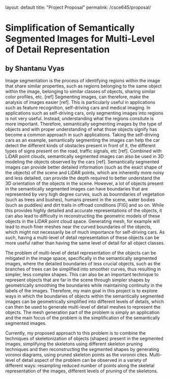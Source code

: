layout: default
title: "Project Proposal"
permalink: /csce645/proposal/

# Simplification of Semantically Segmented Images for Multi-Level of Detail Representation

## by Shantanu Vyas


Image segmentation is the process of identifying regions within the image that share similar properties, such as regions belonging to the same object within the image, belonging to similar classes of objects, sharing similar color profiles, etc. [ref] Segmenting images, can therefore, make the analysis of images easier [ref]. This is particularly useful in applications such as feature recognition, self-driving cars and medical imaging. In applications such as self-driving cars, only segmenting images into regions is not very useful. Instead, understanding what the regions consitute is more important. Therefore, semantically segmenting images by the type of objects and with proper understanding of what those objects signify has become a common approach in such applications. Taking the self-driving cars as an example, semantically segmenting the images can help the car detect the different kinds of obstacles present in front of it, the different types of signs present on the road, traffic signals, etc [ref]. Combined with LiDAR point clouds, semantically segmented images can also be used in 3D modeling the objects observed by the cars [ref]. Semantically segmented images can provide better detailed information (such as the exact shape of the objects) of the scene and LiDAR points, which are inherently more noisy and less detailed, can provide the depth required to better understand the 3D orientation of the objects in the scene. However, a lot of objects present in the semantically segmented images can have boundaries that are represented by very high degree curves, such as bounndaries of vegetation (such as trees and bushes), humans present in the scene, water bodies (such as puddles) and dirt trails in offroad conditions [FIG] and so on. While this provides highly detailed and accurate representations of the objects, it can also lead to difficulty in reconstructing the geometric models of these objects in the LiDAR point cloud space. Generating mesh, for example will lead to much finer meshes near the curved boundaries of the objects, which might not necessarily be of much importance for self-driving cars. As such, having a multi-level of detail representation of these objects can be more useful rather than having the same level of detail for all object classes. 

The problem of multi-level of detail representation of the objects can be mitigated in the image space, specifically in the semantically segmented images, where the detailed boundaries of less crucial objects, such as the branches of trees can be simplified into smoother curves, thus resulting in simpler, less complex shapes. This can also be an important technique to represent objects that are far in the scene through simpler shapes by geometrically smoothing the boundaries while maintaining continuity in the labels of the images. Therefore, my main goal in this project is to explore ways in which the boundaries of objects within the semantically segmented images can be geometrically simplified into different levels of details, which can then be used to generate multi-level of detail meshes to represent the objects. The mesh generation part of the problem is simply an application and the main focus of the problem is the simplification of the semantically segmented images.

Currently, my proposed approach to this problem is to combine the techniques of skeletonization of objects (shapes) present in the segmented images, simplifying the skeletons using different skeleton pruning techniques and then reconstructing the segmented shapes by generating voronoi diagrams, using pruned skeleton points as the voronoi cites. Multi-level of detail aspect of the problem can be observed in a variety of different ways: resampling reduced number of points along the skeletal representation of the images, different levels of pruning of the skeletons.
